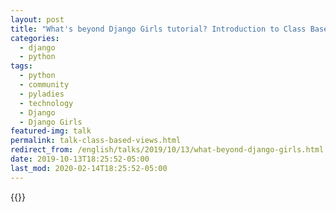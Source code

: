 ```yaml
---
layout: post
title: "What's beyond Django Girls tutorial? Introduction to Class Based Views"
categories:
  - django
  - python
tags:
  - python
  - community 
  - pyladies
  - technology
  - Django
  - Django Girls
featured-img: talk
permalink: talk-class-based-views.html
redirect_from: /english/talks/2019/10/13/what-beyond-django-girls.html
date: 2019-10-13T18:25:52-05:00
last_mod: 2020-02-14T18:25:52-05:00
---
```

<!--more-->

{{<youtube CAFOxnntH7U>}}